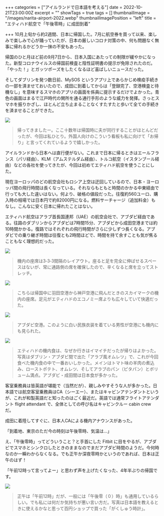 +++
categories = ["アイルランドで日本語を考える"]
date = 2022-10-21T23:00:00Z
excerpt = ""
showTags = true
tags = []
thumbnailImage = "/images/narita-airport-2022.webp"
thumbnailImagePosition = "left"
title = "エティハド航空で「午後零時」に成田到着"

+++
10月上旬から約2週間、日本に帰国した。7月に航空券を買って以来、楽しみで楽しみで心が踊っていたが、日本の厳しいコロナ対策の中、何も問題なく無事に帰れるかどうか一抹の不安もあった。

<!--more-->

帰国のひと月ほど前の9月7日から、日本入国にあたっての制限が緩やかになった。新型コロナウイルスの帰国前検査と陰性証明書の提示が免除されたのだ。「やった！」とガッツポーズをしたくなるほど喜ばしいニュースだった。

そしてダブリンを発つ数日前、MySOS というアプリ上であらかじめ検疫手続きの一部を済ませておいたので、成田に到着してからは「登録完了、空港検査と待機なし」を意味するスマホのアプリの画面を係員に提示するだけでよかった。青色の画面はまるで江戸時代の関所を通る通行手形のような威力を発揮。さっとスマホを振りかざし、ほとんど立ち止まることなくすたすたと歩いて全ての手続きを済ませることができた。

![](/images/narita-airport-2022.webp)

> 帰ってきましたー。ここ十数年は帰国時に夫が同行することがほとんどだったが、今回は私ひとり。外国人向けのこういう看板も私に向けて「お帰り」と言ってくれているようで嬉しかった。

アイルランドから日本へは直行便がない。これまで日本に帰るときはエールフランス（パリ経由）、KLM（アムステルダム経由）、トルコ航空（イスタンブール経由）などの各社を使ってきたが、今回は初めてエティハド航空を使うことにした。

現在ヨーロッパのどの航空会社もロシア上空は迂回しているので、日本・ヨーロッパ間の飛行時間は長くなっている。それならもともと時間のかかる中東経由で行っても大した違いはない。何より、破格の値段だった。往復約560ユーロ、購入時の相場では日本円で約82000円になる。燃料サーチャージ（追加料金）もなし。こんなに安く日本に帰れたことはない。

エティハド航空はアラブ首長国連邦（UAE）の航空会社で、アブダビ経由である。往路のダブリンからアブダビは7時間15分、アブダビから成田空港までは約10時間かかる。復路ではそれぞれの飛行時間がさらに少しずつ長くなる。アブダビでの乗り継ぎ時間は往復とも2時間ほどで、時間を持て余すことも気が焦ることもなく理想的だった。

![](/images/etihad-seat-2022.webp)

> 機内の座席は3‐3‐3間隔のレイアウト。座ると足を完全に伸ばせるスペースはないが、常に通路側の席を確保したので、辛くなると席を立ってストレッチ。

![](/images/skymark-seat-2022.webp)

> こちらは帰国中に羽田空港から神戸空港に飛んだときのスカイマークの機内の座席。足元がエティハドのエコノミー席よりも広々していて快適だった。

![](/images/abu-dhabi-airport-2022.webp)

> アブダビ空港。このように白い民族衣装を着ている男性が空港にも機内にも見られた。

![](/images/etihad-infight-meal-2022.webp)

> エティハドの機内食は、なぜか行きはイマイチだったが帰りはよかった。写真はダブリン・アブダビ間で出た「アラブ風オムレツ」で、これが今回食べた機内食の中で一番おいしかった。メインはトマト味の羊肉の煮込み、ローストポテト、オムレツ、そしてアラブのパン（ピタパン）とボリューム満点。アブダビ・成田間は日本食が多かった。

客室乗務員は皆英語が堪能で（当然だが）、親しみやすそうな人が多かった。日本語では航空客室乗務員はCA（シーエー）、またはキャビンアテンダントというが、これが和製英語だと知ったのはごく最近だ。英語では通常フライトアテンダント flight attendant で、全体としての呼び名はキャビンクルー cabin crew だ。

成田に着陸してすぐに、日本人CAによる機内アナウンスがあった。

「到着地、東京のただ今の時刻は午後零時、気温は…」

え、「午後零時」ってどういうこと？と手首にした Fitbit に目をやるが、アブダビでスマホとシンクロしたときのままなのでまだアブダビ時間のようだ。今何時なのか一瞬わからなくなる。でも正午か深夜零時かというのであれば、日本は正午のはず！

「午前12時って言ってよー」と思わず声を上げたくなった、4年半ぶりの帰国です。

![](/images/100-yen-clock.webp)

> 正午は「午前12時」だが、一般には「午後零（０）時」も通用しているらしい。でも私には何だか気持ちが悪い言い方だ。写真は日本語を教えるときに使えるかなと思って百円ショップで買った「がくしゅう時計」。